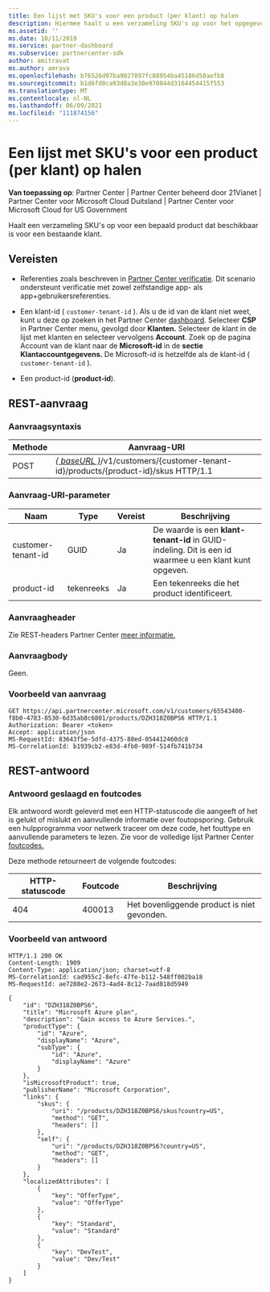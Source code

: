 ```yaml
---
title: Een lijst met SKU's voor een product (per klant) op halen
description: Hiermee haalt u een verzameling SKU's op voor het opgegeven product door de klant.
ms.assetid: ''
ms.date: 10/11/2019
ms.service: partner-dashboard
ms.subservice: partnercenter-sdk
author: amitravat
ms.author: amrava
ms.openlocfilehash: b76526d97ba9027897fc88954ba45186d58aefb8
ms.sourcegitcommit: b1d6fd0ca93d8a3e30e970844d3164454415f553
ms.translationtype: MT
ms.contentlocale: nl-NL
ms.lasthandoff: 06/09/2021
ms.locfileid: "111874156"
---
```

# <a name="get-a-list-of-skus-for-a-product-by-customer"></a>Een lijst met SKU's voor een product (per klant) op halen

**Van toepassing op**: Partner Center | Partner Center beheerd door 21Vianet | Partner Center voor Microsoft Cloud Duitsland | Partner Center voor Microsoft Cloud for US Government

Haalt een verzameling SKU's op voor een bepaald product dat beschikbaar is voor een bestaande klant.

## <a name="prerequisites"></a>Vereisten

- Referenties zoals beschreven in [Partner Center verificatie](partner-center-authentication.md). Dit scenario ondersteunt verificatie met zowel zelfstandige app- als app+gebruikersreferenties.

- Een klant-id ( `customer-tenant-id` ). Als u de id van de klant niet weet, kunt u deze op zoeken in het Partner Center [dashboard](https://partner.microsoft.com/dashboard). Selecteer **CSP** in Partner Center menu, gevolgd door **Klanten.** Selecteer de klant in de lijst met klanten en selecteer vervolgens **Account**. Zoek op de pagina Account van de klant naar de **Microsoft-id** in de **sectie Klantaccountgegevens.** De Microsoft-id is hetzelfde als de klant-id ( `customer-tenant-id` ).

- Een product-id (**product-id**).

## <a name="rest-request"></a>REST-aanvraag

### <a name="request-syntax"></a>Aanvraagsyntaxis

| Methode | Aanvraag-URI                                                                                                        |
|--------|--------------------------------------------------------------------------------------------------------------------|
| POST   | [*\{ baseURL \}*](partner-center-rest-urls.md)/v1/customers/{customer-tenant-id}/products/{product-id}/skus HTTP/1.1 |

### <a name="request-uri-parameter"></a>Aanvraag-URI-parameter

| Naam               | Type | Vereist | Beschrijving                                                                                 |
|--------------------|------|----------|---------------------------------------------------------------------------------------------|
| customer-tenant-id | GUID | Ja | De waarde is een **klant-tenant-id** in GUID-indeling. Dit is een id waarmee u een klant kunt opgeven. |
| product-id | tekenreeks | Ja | Een tekenreeks die het product identificeert. |

### <a name="request-header"></a>Aanvraagheader

Zie REST-headers Partner Center [meer informatie.](headers.md)

### <a name="request-body"></a>Aanvraagbody

Geen.

### <a name="request-example"></a>Voorbeeld van aanvraag

```http
GET https://api.partnercenter.microsoft.com/v1/customers/65543400-f8b0-4783-8530-6d35ab8c6801/products/DZH318Z0BPS6 HTTP/1.1
Authorization: Bearer <token>
Accept: application/json
MS-RequestId: 83643f5e-5dfd-4375-88ed-054412460dc8
MS-CorrelationId: b1939cb2-e83d-4fb0-989f-514fb741b734
```

## <a name="rest-response"></a>REST-antwoord

### <a name="response-success-and-error-codes"></a>Antwoord geslaagd en foutcodes

Elk antwoord wordt geleverd met een HTTP-statuscode die aangeeft of het is gelukt of mislukt en aanvullende informatie over foutopsporing. Gebruik een hulpprogramma voor netwerk traceer om deze code, het fouttype en aanvullende parameters te lezen. Zie voor de volledige lijst Partner Center [foutcodes.](error-codes.md)

Deze methode retourneert de volgende foutcodes:

| HTTP-statuscode | Foutcode | Beschrijving |
|------------------|------------|-------------|
| 404 | 400013 | Het bovenliggende product is niet gevonden. |

### <a name="response-example"></a>Voorbeeld van antwoord

```http
HTTP/1.1 200 OK
Content-Length: 1909
Content-Type: application/json; charset=utf-8
MS-CorrelationId: cad955c2-8efc-47fe-b112-548ff002ba18
MS-RequestId: ae7288e2-2673-4ad4-8c12-7aad818d5949

{
    "id": "DZH318Z0BPS6",
    "title": "Microsoft Azure plan",
    "description": "Gain access to Azure Services.",
    "productType": {
        "id": "Azure",
        "displayName": "Azure",
        "subType": {
            "id": "Azure",
            "displayName": "Azure"
        }
    },
    "isMicrosoftProduct": true,
    "publisherName": "Microsoft Corporation",
    "links": {
        "skus": {
            "uri": "/products/DZH318Z0BPS6/skus?country=US",
            "method": "GET",
            "headers": []
        },
        "self": {
            "uri": "/products/DZH318Z0BPS6?country=US",
            "method": "GET",
            "headers": []
        }
    },
    "localizedAttributes": [
        {
            "key": "OfferType",
            "value": "OfferType"
        },
        {
            "key": "Standard",
            "value": "Standard"
        },
        {
            "key": "DevTest",
            "value": "Dev/Test"
        }
    ]
}
```
